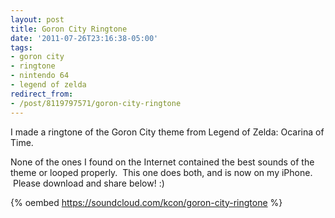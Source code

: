```yaml
---
layout: post
title: Goron City Ringtone
date: '2011-07-26T23:16:38-05:00'
tags:
- goron city
- ringtone
- nintendo 64
- legend of zelda
redirect_from:
- /post/8119797571/goron-city-ringtone
---
```


I made a ringtone of the Goron City theme from Legend of Zelda: Ocarina of Time.  

None of the ones I found on the Internet contained the best sounds of the theme or looped properly.  This one does both, and is now on my iPhone.  Please download and share below! :)

 {% oembed https://soundcloud.com/kcon/goron-city-ringtone %}
